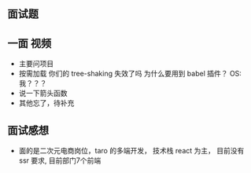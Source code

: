 ## 面试题

## 一面 视频

- 主要问项目
- 按需加载 你们的 tree-shaking 失效了吗 为什么要用到 babel 插件？ OS: 我？？？
- 说一下箭头函数
- 其他忘了，待补充

## 面试感想

- 面的是二次元电商岗位，taro 的多端开发， 技术栈 react 为主， 目前没有 ssr 要求, 目前部门7个前端
